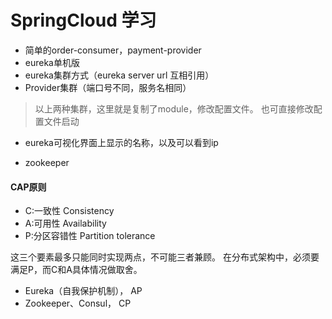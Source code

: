 # SpringCloud 学习
- 简单的order-consumer，payment-provider
- eureka单机版
- eureka集群方式（eureka server url 互相引用）
- Provider集群（端口号不同，服务名相同）
    
> 以上两种集群，这里就是复制了module，修改配置文件。
> 也可直接修改配置文件启动

- eureka可视化界面上显示的名称，以及可以看到ip

- zookeeper

#### CAP原则
- C:一致性 Consistency
- A:可用性 Availability
- P:分区容错性 Partition tolerance

这三个要素最多只能同时实现两点，不可能三者兼顾。
在分布式架构中，必须要满足P，而C和A具体情况做取舍。

- Eureka（自我保护机制）， AP
- Zookeeper、Consul， CP